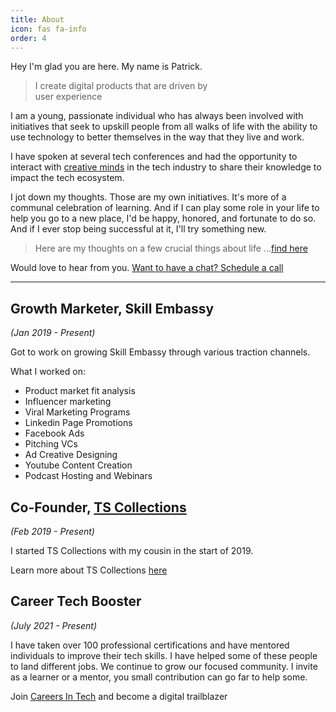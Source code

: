 ```yaml
---
title: About
icon: fas fa-info
order: 4
---
```


Hey I'm glad you are here. My name is Patrick.

> I create digital products
> that are driven by  
> user experience

I am a young, passionate individual who has always been involved with initiatives that seek to upskill people from all walks of life with the ability to use technology to better themselves in the way that they live and work.

I have spoken at several tech conferences and had the opportunity to interact with [creative minds](https://youtube.com/channel/UCsAjtT-RYQRtMngsTGLxS2Q) in the tech industry to share their knowledge to impact the tech ecosystem.

I jot down my thoughts. Those are my own initiatives. It's more of a communal celebration of learning. And if I can play some role in your life to help you go to a new place, I'd be happy, honored, and fortunate to do so. And if I ever stop being successful at it, I'll try something new.

> Here are my thoughts on a few crucial things about life ...[find here](https://patrickkyei.com/posts/who-is-me/)

Would love to hear from you. [Want to have a chat? Schedule a call](https://calendly.com/patrickbaffour/coffeechat)


<hr>

## Growth Marketer, Skill Embassy

*(Jan 2019 - Present)*

Got to work on growing Skill Embassy through various traction channels.

What I worked on:

- Product market fit analysis
- Influencer marketing
- Viral Marketing Programs
- Linkedin Page Promotions
- Facebook Ads
- Pitching VCs
- Ad Creative Designing
- Youtube Content Creation
- Podcast Hosting and Webinars

## Co-Founder, [TS Collections](https://sites.google.com/view/tscollections/)

*(Feb 2019 - Present)*

I started TS Collections with my cousin in the start of 2019. 

Learn more about TS Collections [here](https://web.facebook.com/trustedcollectionsstore)

## Career Tech Booster

*(July 2021 - Present)*

I have taken over 100 professional certifications and have mentored individuals to improve their tech skills. I have helped some of these people to land different jobs. We continue to grow our focused community. I invite as a learner or a mentor, you small contribution can go far to help some. 

Join [Careers In Tech](https://chat.whatsapp.com/BoW8Qj9NuLT7FQh8rWFnFz) and become a digital trailblazer
